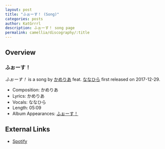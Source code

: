 ```yaml
---
layout: post
title: "ふぉーす！ (Song)"
categories: posts
author: KatGrrrl
description: ふぉーす！ song page
permalink: camellia/discography/:title
---
```


## Overview

### ふぉーす！

*ふぉーす！* is a song by [かめりあ](/camellia) feat. [ななひら](#) first released on 2017-12-29.

* Composition: かめりあ
* Lyrics: かめりあ
* Vocals: ななひら
* Length: 05:09
* Album Appearances: [ふぉーす！](<{% link postsInclude/_posts/camellia/albums/Force/2023-12-20-Force.md %}>)

## External Links

* [Spotify](https://open.spotify.com/track/60EJuhZUOPWGDbxpddUwq5?si=5e26b85a780f49ff)
